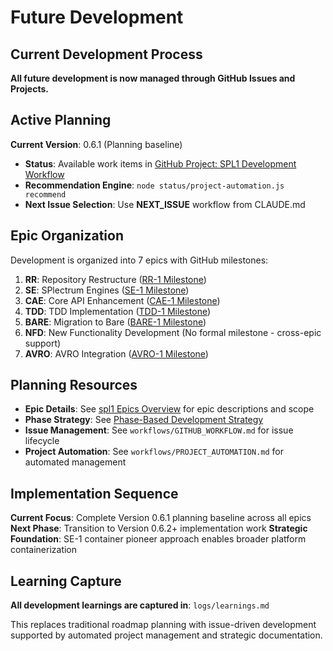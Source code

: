 # Future Development

## Current Development Process

**All future development is now managed through GitHub Issues and Projects.**

## Active Planning

**Current Version**: 0.6.1 (Planning baseline)
- **Status**: Available work items in [GitHub Project: SPL1 Development Workflow](https://github.com/orgs/SPlectrum/projects/1)
- **Recommendation Engine**: `node status/project-automation.js recommend`
- **Next Issue Selection**: Use **NEXT_ISSUE** workflow from CLAUDE.md

## Epic Organization

Development is organized into 7 epics with GitHub milestones:

1. **RR**: Repository Restructure ([RR-1 Milestone](https://github.com/SPlectrum/spl1/milestone/2))
2. **SE**: SPlectrum Engines ([SE-1 Milestone](https://github.com/SPlectrum/spl1/milestone/3)) 
3. **CAE**: Core API Enhancement ([CAE-1 Milestone](https://github.com/SPlectrum/spl1/milestone/4))
4. **TDD**: TDD Implementation ([TDD-1 Milestone](https://github.com/SPlectrum/spl1/milestone/5))
5. **BARE**: Migration to Bare ([BARE-1 Milestone](https://github.com/SPlectrum/spl1/milestone/6))
6. **NFD**: New Functionality Development (No formal milestone - cross-epic support)
7. **AVRO**: AVRO Integration ([AVRO-1 Milestone](https://github.com/SPlectrum/spl1/milestone/8))

## Planning Resources

- **Epic Details**: See [spl1 Epics Overview](./spl1-epics-overview.md) for epic descriptions and scope
- **Phase Strategy**: See [Phase-Based Development Strategy](./phase-based-development-strategy.md) 
- **Issue Management**: See `workflows/GITHUB_WORKFLOW.md` for issue lifecycle
- **Project Automation**: See `workflows/PROJECT_AUTOMATION.md` for automated management

## Implementation Sequence

**Current Focus**: Complete Version 0.6.1 planning baseline across all epics
**Next Phase**: Transition to Version 0.6.2+ implementation work
**Strategic Foundation**: SE-1 container pioneer approach enables broader platform containerization

## Learning Capture

**All development learnings are captured in**: `logs/learnings.md`

This replaces traditional roadmap planning with issue-driven development supported by automated project management and strategic documentation.